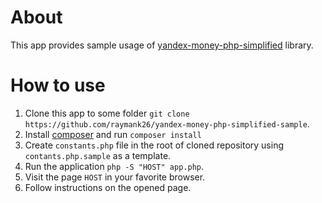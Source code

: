 # About

This app provides sample usage of
[yandex-money-php-simplified](https://github.com/raymank26/yandex-money-php-simplified) library.

# How to use

1. Clone this app to some folder `git clone https://github.com/raymank26/yandex-money-php-simplified-sample`.
2. Install [composer](https://getcomposer.org/) and run `composer install`
2. Create `constants.php` file in the root of cloned repository using `contants.php.sample` as a template.
3. Run the application `php -S "HOST" app.php`.
4. Visit the page `HOST` in your favorite browser.
5. Follow instructions on the opened page.
